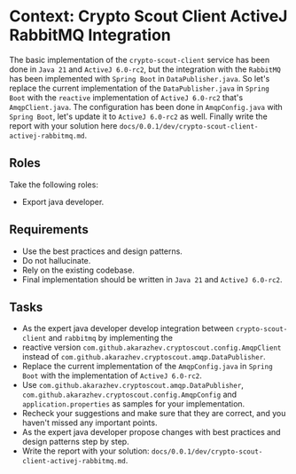 # Context: Crypto Scout Client ActiveJ RabbitMQ Integration

The basic implementation of the `crypto-scout-client` service has been done in `Java 21` and `ActiveJ 6.0-rc2`,
but the integration with the `RabbitMQ` has been implemented with `Spring Boot` in `DataPublisher.java`.
So let's replace the current implementation of the `DataPublisher.java` in `Spring Boot` with the `reactive`
implementation of `ActiveJ 6.0-rc2` that's `AmqpClient.java`. The configuration has been done in `AmqpConfig.java`
with `Spring Boot`, let's update it to `ActiveJ 6.0-rc2` as well. Finally write the report with your solution here
`docs/0.0.1/dev/crypto-scout-client-activej-rabbitmq.md`.

## Roles

Take the following roles:

- Export java developer.

## Requirements

- Use the best practices and design patterns.
- Do not hallucinate.
- Rely on the existing codebase.
- Final implementation should be written in `Java 21` and `ActiveJ 6.0-rc2`.

## Tasks

- As the expert java developer develop integration between `crypto-scout-client` and `rabbitmq` by implementing the
- reactive version `com.github.akarazhev.cryptoscout.config.AmqpClient` instead of
  `com.github.akarazhev.cryptoscout.amqp.DataPublisher`.
- Replace the current implementation of the `AmqpConfig.java` in `Spring Boot` with the implementation of
  `ActiveJ 6.0-rc2`.
- Use `com.github.akarazhev.cryptoscout.amqp.DataPublisher`, `com.github.akarazhev.cryptoscout.config.AmqpConfig` and
  `application.properties` as samples for your implementation.
- Recheck your suggestions and make sure that they are correct, and you haven't missed any important points.
- As the expert java developer propose changes with best practices and design patterns step by step.
- Write the report with your solution: `docs/0.0.1/dev/crypto-scout-client-activej-rabbitmq.md`.